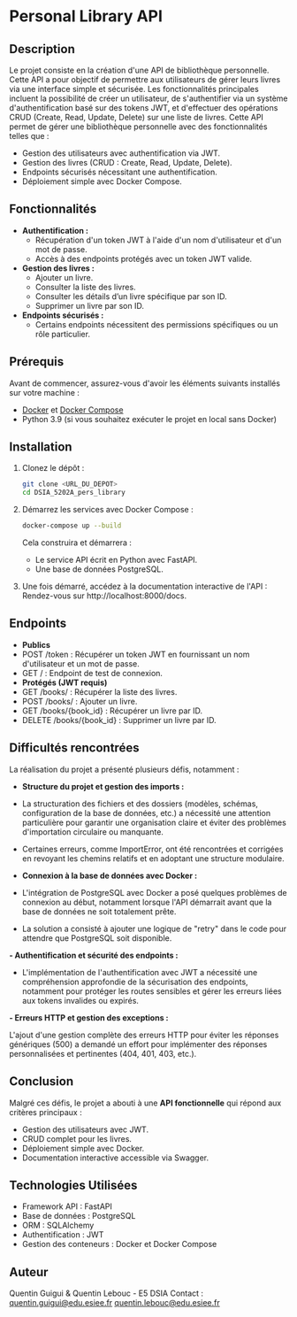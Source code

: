 # Personal Library API

## Description

Le projet consiste en la création d'une API de bibliothèque personnelle. Cette API a pour objectif de permettre aux utilisateurs de gérer leurs livres via une interface simple et sécurisée. Les fonctionnalités principales incluent la possibilité de créer un utilisateur, de s'authentifier via un système d'authentification basé sur des tokens JWT, et d'effectuer des opérations CRUD (Create, Read, Update, Delete) sur une liste de livres.
Cette API permet de gérer une bibliothèque personnelle avec des fonctionnalités telles que :
- Gestion des utilisateurs avec authentification via JWT.
- Gestion des livres (CRUD : Create, Read, Update, Delete).
- Endpoints sécurisés nécessitant une authentification.
- Déploiement simple avec Docker Compose.

## Fonctionnalités
- **Authentification :**
  - Récupération d'un token JWT à l'aide d'un nom d'utilisateur et d'un mot de passe.
  - Accès à des endpoints protégés avec un token JWT valide.
- **Gestion des livres :**
  - Ajouter un livre.
  - Consulter la liste des livres.
  - Consulter les détails d’un livre spécifique par son ID.
  - Supprimer un livre par son ID.
- **Endpoints sécurisés :**
  - Certains endpoints nécessitent des permissions spécifiques ou un rôle particulier.
    
## Prérequis

Avant de commencer, assurez-vous d'avoir les éléments suivants installés sur votre machine :

- [Docker](https://www.docker.com/get-started) et [Docker Compose](https://docs.docker.com/compose/install/)
- Python 3.9 (si vous souhaitez exécuter le projet en local sans Docker)

## Installation

1. Clonez le dépôt :
   ```bash
   git clone <URL_DU_DEPOT>
   cd DSIA_5202A_pers_library

2. Démarrez les services avec Docker Compose :
   ```bash
   docker-compose up --build
   ``` 

   Cela construira et démarrera :
      - Le service API écrit en Python avec FastAPI.
      - Une base de données PostgreSQL.

3. Une fois démarré, accédez à la documentation interactive de l'API :
    Rendez-vous sur http://localhost:8000/docs.

## Endpoints
- **Publics**
- POST /token : Récupérer un token JWT en fournissant un nom d'utilisateur et un mot de passe.
- GET / : Endpoint de test de connexion.
- **Protégés (JWT requis)**
- GET /books/ : Récupérer la liste des livres.
- POST /books/ : Ajouter un livre.
- GET /books/{book_id} : Récupérer un livre par ID.
- DELETE /books/{book_id} : Supprimer un livre par ID.

## Difficultés rencontrées
La réalisation du projet a présenté plusieurs défis, notamment :

- **Structure du projet et gestion des imports :**

- La structuration des fichiers et des dossiers (modèles, schémas, configuration de la base de données, etc.) a nécessité une attention particulière pour garantir une organisation claire et éviter des problèmes d'importation circulaire ou manquante.
- Certaines erreurs, comme ImportError, ont été rencontrées et corrigées en revoyant les chemins relatifs et en adoptant une structure modulaire.

- **Connexion à la base de données avec Docker :**

- L'intégration de PostgreSQL avec Docker a posé quelques problèmes de connexion au début, notamment lorsque l'API démarrait avant que la base de données ne soit totalement prête.
- La solution a consisté à ajouter une logique de "retry" dans le code pour attendre que PostgreSQL soit disponible.

**- Authentification et sécurité des endpoints :**

- L'implémentation de l'authentification avec JWT a nécessité une compréhension approfondie de la sécurisation des endpoints, notamment pour protéger les routes sensibles et gérer les erreurs liées aux tokens invalides ou expirés.

**- Erreurs HTTP et gestion des exceptions :**

L'ajout d'une gestion complète des erreurs HTTP pour éviter les réponses génériques (500) a demandé un effort pour implémenter des réponses personnalisées et pertinentes (404, 401, 403, etc.).

## Conclusion
Malgré ces défis, le projet a abouti à une **API fonctionnelle** qui répond aux critères principaux :

- Gestion des utilisateurs avec JWT.
- CRUD complet pour les livres.
- Déploiement simple avec Docker.
- Documentation interactive accessible via Swagger.

## Technologies Utilisées
- Framework API : FastAPI
- Base de données : PostgreSQL
- ORM : SQLAlchemy
- Authentification : JWT
- Gestion des conteneurs : Docker et Docker Compose

## Auteur
Quentin Guigui & Quentin Lebouc - E5 DSIA                    Contact : quentin.guigui@edu.esiee.fr
          quentin.lebouc@edu.esiee.fr

